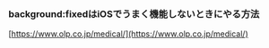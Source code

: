 ### background:fixedはiOSでうまく機能しないときにやる方法

[https://www.olp.co.jp/medical/](https://www.olp.co.jp/medical/)
